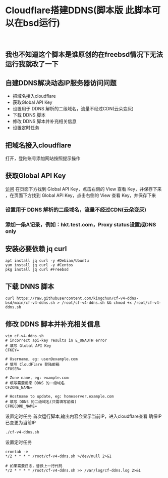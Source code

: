 # Cloudflare搭建DDNS(脚本版 此脚本可以在bsd运行)

​
## 我也不知道这个脚本是谁原创的在freebsd情况下无法运行我就改了一下

## 自建DDNS解决动态IP服务器访问问题
* 把域名接入cloudflare
* 获取Global API Key
* 设置用于 DDNS 解析的二级域名，流量不经过CDN(云朵变灰)
* 下载 DDNS 脚本
* 修改 DDNS 脚本并补充相关信息
* 设置定时任务
## 把域名接入cloudflare
打开，登陆账号添加网站按照提示操作
## 获取Global API Key
[访问](https://dash.cloudflare.com/profile) 在页面下方找到 Global API Key，点击右侧的 View 查看 Key，并保存下来 ，在页面下方找到 Global API Key，点击右侧的 View 查看 Key，并保存下来 

### 设置用于 DDNS 解析的二级域名，流量不经过CDN(云朵变灰)
### 添加一条A记录，例如：hkt.test.com，Proxy status设置成DNS only 

## 安装必要依赖 jq curl
```
apt install jq curl -y #Debian/Ubuntu 
yum install jq curl -y #Centos
pkg install jq curl #Freebsd
```

## 下载 DNNS 脚本
```
curl https://raw.githubusercontent.com/kingchun/cf-v4-ddns-bsd/main/cf-v4-ddns.sh > /root/cf-v4-ddns.sh && chmod +x /root/cf-v4-ddns.sh
```
## 修改 DDNS 脚本并补充相关信息
```
vim cf-v4-ddns.sh
# incorrect api-key results in E_UNAUTH error
# 填写 Global API Key
CFKEY=
​
# Username, eg: user@example.com
# 填写 CloudFlare 登陆邮箱
CFUSER=
​
# Zone name, eg: example.com
# 填写需要用来 DDNS 的一级域名
CFZONE_NAME=
​
# Hostname to update, eg: homeserver.example.com
# 填写 DDNS 的二级域名(只需填写前缀)
CFRECORD_NAME=
```
设置定时任务
首次运行脚本,输出内容会显示当前IP，进入cloudflare查看 确保IP已变更为当前IP
```
./cf-v4-ddns.sh
```
设置定时任务
```
crontab -e
*/2 * * * * /root/cf-v4-ddns.sh >/dev/null 2>&1
​
# 如果需要日志，替换上一行代码
*/2 * * * * /root/cf-v4-ddns.sh >> /var/log/cf-ddns.log 2>&1
```
